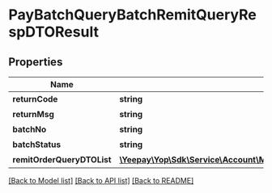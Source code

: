 # PayBatchQueryBatchRemitQueryRespDTOResult

## Properties
Name | Type | Description | Notes
------------ | ------------- | ------------- | -------------
**returnCode** | **string** | 返回码 | [optional] 
**returnMsg** | **string** | 返回描述 | [optional] 
**batchNo** | **string** | 批次号 | [optional] 
**batchStatus** | **string** | 批次状态 | [optional] 
**remitOrderQueryDTOList** | [**\Yeepay\Yop\Sdk\Service\Account\Model\PayBatchQueryRemitOrderQueryDTOResult[]**](PayBatchQueryRemitOrderQueryDTOResult.md) | 批次明细 | [optional] 

[[Back to Model list]](../README.md#documentation-for-models) [[Back to API list]](../README.md#documentation-for-api-endpoints) [[Back to README]](../README.md)



